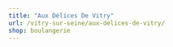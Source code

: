 ```yaml
---
title: "Aux Délices De Vitry"
url: /vitry-sur-seine/aux-delices-de-vitry/
shop: boulangerie
---
```

